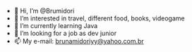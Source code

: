 - 👋 Hi, I’m @Brumidori
- 👀 I’m interested in travel, different food, books, videogame
- 🌱 I’m currently learning Java
- 💞️ I’m looking for a job as dev junior
- 📫 My e-mail: brunamidoriyy@yahoo.com.br

<!---
Brumidori/Brumidori is a ✨ special ✨ repository because its `README.md` (this file) appears on your GitHub profile.
You can click the Preview link to take a look at your changes.
--->
